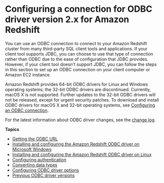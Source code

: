 # Configuring a connection for ODBC driver version 2\.x for Amazon Redshift<a name="odbc20-install"></a>

You can use an ODBC connection to connect to your Amazon Redshift cluster from many third\-party SQL client tools and applications\. If your client tool supports JDBC, you can choose to use that type of connection rather than ODBC due to the ease of configuration that JDBC provides\. However, if your client tool doesn't support JDBC, you can follow the steps in this section to set up an ODBC connection on your client computer or Amazon EC2 instance\.

Amazon Redshift provides 64\-bit ODBC drivers for Linux and Windows operating systems; the 32\-bit ODBC drivers are discontinued\. Currently, macOS X is not supported\. Further updates to the 32\-bit ODBC drivers will not be released, except for urgent security patches\. To download and install ODBC drivers for macOS X and 32\-bit operating systems, see [ Configuring an ODBC connection](https://docs.aws.amazon.com/redshift/latest/mgmt/configure-odbc-connection.html)\.

For the latest information about ODBC driver changes, see the [change log](https://github.com/aws/amazon-redshift-odbc-driver/blob/master/CHANGELOG.md)\.

**Topics**
+ [Getting the ODBC URL](odbc20-getting-url.md)
+ [Installing and configuring the Amazon Redshift ODBC driver on Microsoft Windows](odbc20-install-config-win.md)
+ [Installing and configuring the Amazon Redshift ODBC driver on Linux](odbc20-install-config-linux.md)
+ [Configuring authentication](odbc20-authentication-ssl.md)
+ [Converting data types](odbc20-converting-data-types.md)
+ [Configuring ODBC driver options](odbc20-configuration-options.md)
+ [Previous ODBC driver versions](odbc20-previous-versions.md)